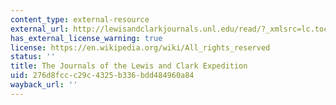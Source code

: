 ```yaml
---
content_type: external-resource
external_url: http://lewisandclarkjournals.unl.edu/read/?_xmlsrc=lc.toc.xml&_xslsrc=LCstyles.xsl
has_external_license_warning: true
license: https://en.wikipedia.org/wiki/All_rights_reserved
status: ''
title: The Journals of the Lewis and Clark Expedition
uid: 276d8fcc-c29c-4325-b336-bdd484960a84
wayback_url: ''
---
```

